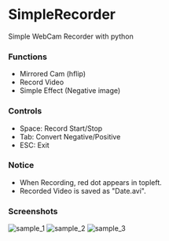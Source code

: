 # SimpleRecorder
Simple WebCam Recorder with python

### Functions ###
- Mirrored Cam (hflip)
- Record Video
- Simple Effect (Negative image)

### Controls ###
- Space: Record Start/Stop
- Tab: Convert Negative/Positive
- ESC: Exit

### Notice ###
- When Recording, red dot appears in topleft.
- Recorded Video is saved as "Date.avi".

### Screenshots ###
![sample_1](https://github.com/user-attachments/assets/e0f91125-f070-4afd-96e1-473c738b7238)
![sample_2](https://github.com/user-attachments/assets/9aa0729d-9e3d-4158-a396-cebb002d958c)
![sample_3](https://github.com/user-attachments/assets/26cfc215-24ce-4969-89fb-4075e23fcf07)
